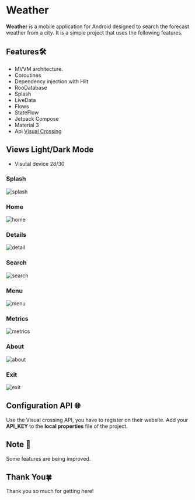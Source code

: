 # Weather

**Weather** is a mobile application for Android designed to search the forecast weather from a city. It is a simple project that uses the following features.

## Features🛠️
*  MVVM architecture.
* Coroutines
*  Dependency injection with Hilt
*  RooDatabase
*  Splash 
*  LiveData
*  Flows
*  StateFlow
*  Jetpack Compose
* Material 3
* Api [Visual Crossing](https://www.visualcrossing.com/)

## Views Light/Dark Mode
* Visutal device 28/30

### Splash
![splash](docs/splash.jpg)

### Home
![home](docs/home.jpg)

### Details
![detail](docs/detail.jpg)

### Search
![search](docs/search.jpg)

### Menu
![menu](docs/menu.jpg)

### Metrics
![metrics](docs/metrics.jpg)

### About
![about](docs/about.jpg)

### Exit
![exit](docs/exit.jpg)

## Configuration API :globe_with_meridians:
Use the Visual crossing API, you have to register on their website. Add your **API_KEY** to the **local properties** file of the project.

## Note :speech_balloon:
Some features are being improved.

## Thank You🍀
Thank you so much for getting here!
